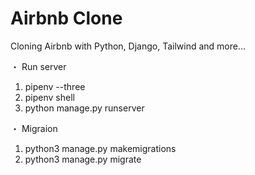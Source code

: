 # Airbnb Clone

Cloning Airbnb with Python, Django, Tailwind and more...

・ Run server
1. pipenv --three
2. pipenv shell
3. python manage.py runserver

・ Migraion
1. python3 manage.py makemigrations
2. python3 manage.py migrate